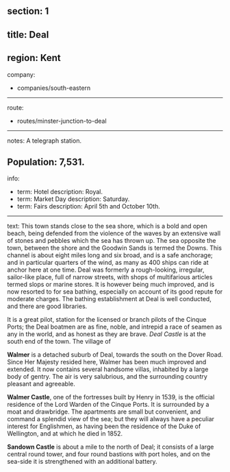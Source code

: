 section: 1
----
title: Deal
----
region: Kent
----
company:
- companies/south-eastern
----
route:
- routes/minster-junction-to-deal
----
notes: A telegraph station.

Population: 7,531.
----
info:
- term: Hotel
  description: Royal.
- term: Market Day
  description: Saturday.
- term: Fairs
  description: April 5th and October 10th.
----
text: This town stands close to the sea shore, which is a bold and open beach, being defended from the violence of the waves by an extensive wall of stones and pebbles which the sea has thrown up. The sea opposite the town, between the shore and the Goodwin Sands is termed the Downs. This channel is about eight miles long and six broad, and is a safe anchorage; and in particular quarters of the wind, as many as 400 ships can ride at anchor here at one time. Deal was formerly a rough-looking, irregular, sailor-like place, full of narrow streets, with shops of multifarious articles termed slops or marine stores. It is however being much improved, and is now resorted to for sea bathing, especially on account of its good repute for moderate charges. The bathing establishment at Deal is well conducted, and there are good libraries.

It is a great pilot, station for the licensed or branch pilots of the Cinque Ports; the Deal boatmen are as fine, noble, and intrepid a race of seamen as any in the world, and as honest as they are brave. *Deal Castle* is at the south end of the town. The village of

**Walmer** is a detached suburb of Deal, towards the south on the Dover Road. Since Her Majesty resided here, Walmer has been much improved and extended. It now contains several handsome villas, inhabited by a large body of gentry. The air is very salubrious, and the surrounding country pleasant and agreeable.

**Walmer Castle**, one of the fortresses built by Henry in 1539, is the official residence of the Lord Warden of the Cinque Ports. It is surrounded by a moat and drawbridge. The apartments are small but convenient, and command a splendid view of the sea; but they will always have a peculiar interest for Englishmen, as having been the residence of the Duke of Wellington, and at which he died in 1852.

**Sandown Castle** is about a mile to the north of Deal; it consists of a large central round tower, and four round bastions with port holes, and on the sea-side it is strengthened with an additional battery.
